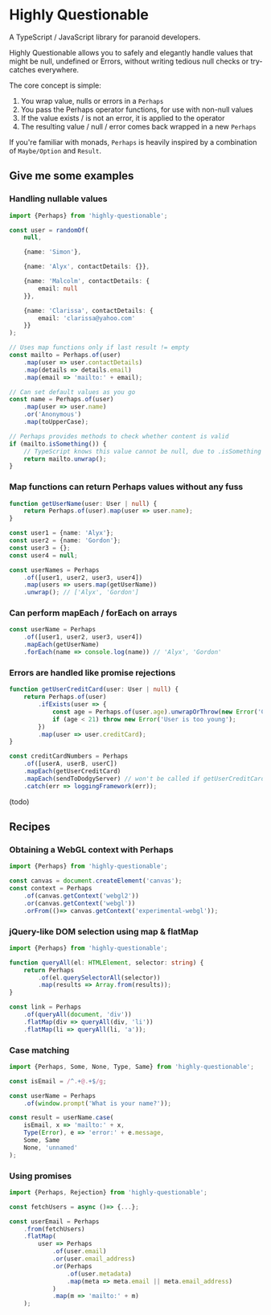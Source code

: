 # Highly Questionable

A TypeScript / JavaScript library for paranoid developers.

Highly Questionable allows you to safely and elegantly handle values that might be null, undefined or Errors, without writing tedious null checks or try-catches everywhere.

The core concept is simple:

1. You wrap value, nulls or errors in a `Perhaps`
2. You pass the Perhaps operator functions, for use with non-null values
3. If the value exists / is not an error, it is applied to the operator
4. The resulting value / null / error comes back wrapped in a new `Perhaps`

If you're familiar with monads, `Perhaps` is heavily inspired by a combination of `Maybe/Option` and `Result`.

## Give me some examples

### Handling nullable values

```typescript
import {Perhaps} from 'highly-questionable';

const user = randomOf(
    null,

    {name: 'Simon'},

    {name: 'Alyx', contactDetails: {}},

    {name: 'Malcolm', contactDetails: {
        email: null
    }},

    {name: 'Clarissa', contactDetails: {
        email: 'clarissa@yahoo.com'
    }}
);

// Uses map functions only if last result != empty
const mailto = Perhaps.of(user)
    .map(user => user.contactDetails)
    .map(details => details.email)
    .map(email => 'mailto:' + email);

// Can set default values as you go
const name = Perhaps.of(user)
    .map(user => user.name)
    .or('Anonymous')
    .map(toUpperCase);

// Perhaps provides methods to check whether content is valid
if (mailto.isSomething()) {
    // TypeScript knows this value cannot be null, due to .isSomething type guard
    return mailto.unwrap();
}
```

### Map functions can return Perhaps values without any fuss

```typescript
function getUserName(user: User | null) {
    return Perhaps.of(user).map(user => user.name);
}

const user1 = {name: 'Alyx'};
const user2 = {name: 'Gordon'};
const user3 = {};
const user4 = null;

const userNames = Perhaps
    .of([user1, user2, user3, user4])
    .map(users => users.map(getUserName))
    .unwrap(); // ['Alyx', 'Gordon']
```

### Can perform mapEach / forEach on arrays

```typescript
const userName = Perhaps
    .of([user1, user2, user3, user4])
    .mapEach(getUserName)
    .forEach(name => console.log(name)) // 'Alyx', 'Gordon'
```

### Errors are handled like promise rejections

```typescript
function getUserCreditCard(user: User | null) {
    return Perhaps.of(user)
        .ifExists(user => {
            const age = Perhaps.of(user.age).unwrapOrThrow(new Error('Could not verify age'));
            if (age < 21) throw new Error('User is too young');
        })
        .map(user => user.creditCard);
}

const creditCardNumbers = Perhaps
    .of([userA, userB, userC])
    .mapEach(getUserCreditCard)
    .mapEach(sendToDodgyServer) // won't be called if getUserCreditCard throws errors
    .catch(err => loggingFramework(err));
```

(todo)

## Recipes

### Obtaining a WebGL context with Perhaps

```typescript
import {Perhaps} from 'highly-questionable';

const canvas = document.createElement('canvas');
const context = Perhaps
    .of(canvas.getContext('webgl2'))
    .or(canvas.getContext('webgl'))
    .orFrom(()=> canvas.getContext('experimental-webgl'));
```

### jQuery-like DOM selection using map & flatMap

```typescript
import {Perhaps} from 'highly-questionable';

function queryAll(el: HTMLElement, selector: string) {
    return Perhaps
        .of(el.querySelectorAll(selector))
        .map(results => Array.from(results));
}

const link = Perhaps
    .of(queryAll(document, 'div'))
    .flatMap(div => queryAll(div, 'li'))
    .flatMap(li => queryAll(li, 'a'));
```

### Case matching

```typescript
import {Perhaps, Some, None, Type, Same} from 'highly-questionable';

const isEmail = /^.+@.+$/g;

const userName = Perhaps
    .of(window.prompt('What is your name?'));

const result = userName.case(
    isEmail, x => 'mailto:' + x,
    Type(Error), e => 'error:' + e.message,
    Some, Same
    None, 'unnamed'
);
```

### Using promises

```typescript
import {Perhaps, Rejection} from 'highly-questionable';

const fetchUsers = async ()=> {...};

const userEmail = Perhaps
    .from(fetchUsers)
    .flatMap(
        user => Perhaps
            .of(user.email)
            .or(user.email_address)
            .or(Perhaps
                .of(user.metadata)
                .map(meta => meta.email || meta.email_address)
            )
            .map(m => 'mailto:' + m)
    );
```